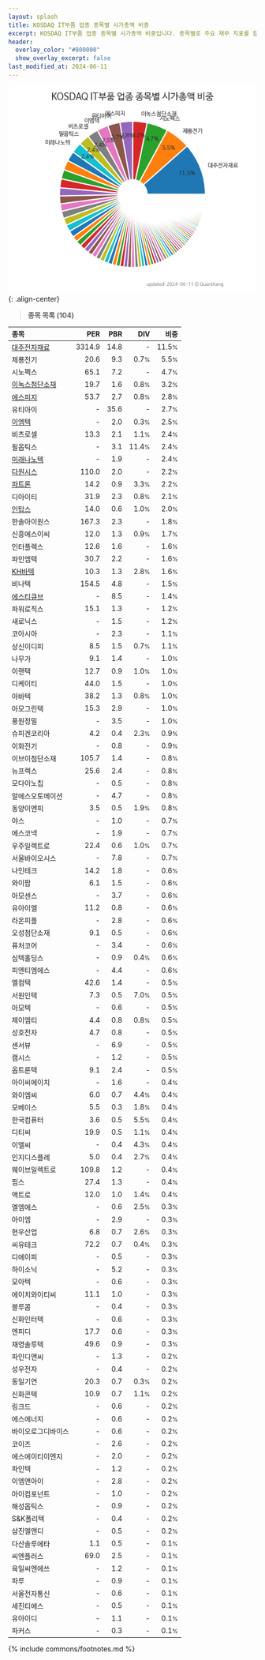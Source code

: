 ```yaml
---
layout: splash
title: KOSDAQ IT부품 업종 종목별 시가총액 비중
excerpt: KOSDAQ IT부품 업종 종목별 시가총액 비중입니다. 종목별로 주요 재무 지표를 함께 표시합니다.
header:
  overlay_color: "#800000"
  show_overlay_excerpt: false
last_modified_at: 2024-06-11
---
```



![KOSDAQ IT부품 업종 종목별 시가총액 비중](/stats/sector/images/kosdaq_업종_IT부품_종목.png){: .align-center}


> **종목 목록 (104)**<a id="list"></a>

| **종목** | **PER** | **PBR** | **DIV** | **비중** |
| :------- | ------: | ------: | ------: | -------: |
| [대주전자재료](/078600/) | 3314.9 | 14.8 | - | 11.5<small>%</small> |
| 제룡전기 | 20.6 | 9.3 | 0.7<small>%</small> | 5.5<small>%</small> |
| 시노펙스 | 65.1 | 7.2 | - | 4.7<small>%</small> |
| [이녹스첨단소재](/272290/) | 19.7 | 1.6 | 0.8<small>%</small> | 3.2<small>%</small> |
| [에스피지](/058610/) | 53.7 | 2.7 | 0.8<small>%</small> | 2.8<small>%</small> |
| 유티아이 | - | 35.6 | - | 2.7<small>%</small> |
| [이엠텍](/091120/) | - | 2.0 | 0.3<small>%</small> | 2.5<small>%</small> |
| 비츠로셀 | 13.3 | 2.1 | 1.1<small>%</small> | 2.4<small>%</small> |
| 필옵틱스 | - | 3.1 | 11.4<small>%</small> | 2.4<small>%</small> |
| [미래나노텍](/095500/) | - | 1.9 | - | 2.4<small>%</small> |
| [다원시스](/068240/) | 110.0 | 2.0 | - | 2.2<small>%</small> |
| [파트론](/091700/) | 14.2 | 0.9 | 3.3<small>%</small> | 2.2<small>%</small> |
| 디아이티 | 31.9 | 2.3 | 0.8<small>%</small> | 2.1<small>%</small> |
| [인탑스](/049070/) | 14.0 | 0.6 | 1.0<small>%</small> | 2.0<small>%</small> |
| 한솔아이원스 | 167.3 | 2.3 | - | 1.8<small>%</small> |
| 신흥에스이씨 | 12.0 | 1.3 | 0.9<small>%</small> | 1.7<small>%</small> |
| 인터플렉스 | 12.6 | 1.6 | - | 1.6<small>%</small> |
| 파인엠텍 | 30.7 | 2.2 | - | 1.6<small>%</small> |
| [KH바텍](/060720/) | 10.3 | 1.3 | 2.8<small>%</small> | 1.6<small>%</small> |
| 비나텍 | 154.5 | 4.8 | - | 1.5<small>%</small> |
| [에스티큐브](/052020/) | - | 8.5 | - | 1.4<small>%</small> |
| 파워로직스 | 15.1 | 1.3 | - | 1.2<small>%</small> |
| 새로닉스 | - | 1.5 | - | 1.2<small>%</small> |
| 코아시아 | - | 2.3 | - | 1.1<small>%</small> |
| 상신이디피 | 8.5 | 1.5 | 0.7<small>%</small> | 1.1<small>%</small> |
| 나무가 | 9.1 | 1.4 | - | 1.0<small>%</small> |
| 이랜텍 | 12.7 | 0.9 | 1.0<small>%</small> | 1.0<small>%</small> |
| 디케이티 | 44.0 | 1.5 | - | 1.0<small>%</small> |
| 아바텍 | 38.2 | 1.3 | 0.8<small>%</small> | 1.0<small>%</small> |
| 아모그린텍 | 15.3 | 2.9 | - | 1.0<small>%</small> |
| 풍원정밀 | - | 3.5 | - | 1.0<small>%</small> |
| 슈피겐코리아 | 4.2 | 0.4 | 2.3<small>%</small> | 0.9<small>%</small> |
| 이화전기 | - | 0.8 | - | 0.9<small>%</small> |
| 이브이첨단소재 | 105.7 | 1.4 | - | 0.8<small>%</small> |
| 뉴프렉스 | 25.6 | 2.4 | - | 0.8<small>%</small> |
| 모다이노칩 | - | 0.5 | - | 0.8<small>%</small> |
| 알에스오토메이션 | - | 4.7 | - | 0.8<small>%</small> |
| 동양이엔피 | 3.5 | 0.5 | 1.9<small>%</small> | 0.8<small>%</small> |
| 야스 | - | 1.0 | - | 0.7<small>%</small> |
| 에스코넥 | - | 1.9 | - | 0.7<small>%</small> |
| 우주일렉트로 | 22.4 | 0.6 | 1.0<small>%</small> | 0.7<small>%</small> |
| 서울바이오시스 | - | 7.8 | - | 0.7<small>%</small> |
| 나인테크 | 14.2 | 1.8 | - | 0.6<small>%</small> |
| 와이팜 | 6.1 | 1.5 | - | 0.6<small>%</small> |
| 아모센스 | - | 3.7 | - | 0.6<small>%</small> |
| 유아이엘 | 11.2 | 0.8 | - | 0.6<small>%</small> |
| 라온피플 | - | 2.8 | - | 0.6<small>%</small> |
| 오성첨단소재 | 9.1 | 0.5 | - | 0.6<small>%</small> |
| 퓨처코어 | - | 3.4 | - | 0.6<small>%</small> |
| 심텍홀딩스 | - | 0.9 | 0.4<small>%</small> | 0.6<small>%</small> |
| 피엔티엠에스 | - | 4.4 | - | 0.6<small>%</small> |
| 엘컴텍 | 42.6 | 1.4 | - | 0.5<small>%</small> |
| 서원인텍 | 7.3 | 0.5 | 7.0<small>%</small> | 0.5<small>%</small> |
| 아모텍 | - | 0.6 | - | 0.5<small>%</small> |
| 제이엠티 | 4.4 | 0.8 | 0.8<small>%</small> | 0.5<small>%</small> |
| 성호전자 | 4.7 | 0.8 | - | 0.5<small>%</small> |
| 센서뷰 | - | 6.9 | - | 0.5<small>%</small> |
| 캠시스 | - | 1.2 | - | 0.5<small>%</small> |
| 옵트론텍 | 9.1 | 2.4 | - | 0.5<small>%</small> |
| 아이씨에이치 | - | 1.6 | - | 0.4<small>%</small> |
| 와이엠씨 | 6.0 | 0.7 | 4.4<small>%</small> | 0.4<small>%</small> |
| 모베이스 | 5.5 | 0.3 | 1.8<small>%</small> | 0.4<small>%</small> |
| 한국컴퓨터 | 3.6 | 0.5 | 5.5<small>%</small> | 0.4<small>%</small> |
| 디티씨 | 19.9 | 0.5 | 1.1<small>%</small> | 0.4<small>%</small> |
| 이엘씨 | - | 0.4 | 4.3<small>%</small> | 0.4<small>%</small> |
| 인지디스플레 | 5.0 | 0.4 | 2.7<small>%</small> | 0.4<small>%</small> |
| 웨이브일렉트로 | 109.8 | 1.2 | - | 0.4<small>%</small> |
| 핌스 | 27.4 | 1.3 | - | 0.4<small>%</small> |
| 액트로 | 12.0 | 1.0 | 1.4<small>%</small> | 0.4<small>%</small> |
| 엘엠에스 | - | 0.6 | 2.5<small>%</small> | 0.3<small>%</small> |
| 아이엠 | - | 2.9 | - | 0.3<small>%</small> |
| 현우산업 | 6.8 | 0.7 | 2.6<small>%</small> | 0.3<small>%</small> |
| 씨유테크 | 72.2 | 0.7 | 0.4<small>%</small> | 0.3<small>%</small> |
| 디에이피 | - | 0.5 | - | 0.3<small>%</small> |
| 하이소닉 | - | 5.2 | - | 0.3<small>%</small> |
| 모아텍 | - | 0.6 | - | 0.3<small>%</small> |
| 에이치와이티씨 | 11.1 | 1.0 | - | 0.3<small>%</small> |
| 블루콤 | - | 0.4 | - | 0.3<small>%</small> |
| 신화인터텍 | - | 0.6 | - | 0.3<small>%</small> |
| 엔피디 | 17.7 | 0.6 | - | 0.3<small>%</small> |
| 재영솔루텍 | 49.6 | 0.9 | - | 0.3<small>%</small> |
| 파인디앤씨 | - | 1.3 | - | 0.2<small>%</small> |
| 성우전자 | - | 0.4 | - | 0.2<small>%</small> |
| 동일기연 | 20.3 | 0.7 | 0.3<small>%</small> | 0.2<small>%</small> |
| 신화콘텍 | 10.9 | 0.7 | 1.1<small>%</small> | 0.2<small>%</small> |
| 링크드 | - | 0.6 | - | 0.2<small>%</small> |
| 에스에너지 | - | 0.6 | - | 0.2<small>%</small> |
| 바이오로그디바이스 | - | 0.6 | - | 0.2<small>%</small> |
| 코이즈 | - | 2.6 | - | 0.2<small>%</small> |
| 에스에이티이엔지 | - | 2.0 | - | 0.2<small>%</small> |
| 파인텍 | - | 1.2 | - | 0.2<small>%</small> |
| 이엠앤아이 | - | 2.8 | - | 0.2<small>%</small> |
| 아이컴포넌트 | - | 1.0 | - | 0.2<small>%</small> |
| 해성옵틱스 | - | 0.9 | - | 0.2<small>%</small> |
| S&K폴리텍 | - | 0.4 | - | 0.2<small>%</small> |
| 삼진엘앤디 | - | 0.5 | - | 0.2<small>%</small> |
| 다산솔루에타 | 1.1 | 0.5 | - | 0.1<small>%</small> |
| 씨엔플러스 | 69.0 | 2.5 | - | 0.1<small>%</small> |
| 육일씨엔에쓰 | - | 1.2 | - | 0.1<small>%</small> |
| 파루 | - | 0.9 | - | 0.1<small>%</small> |
| 서울전자통신 | - | 0.6 | - | 0.1<small>%</small> |
| 세진티에스 | - | 0.5 | - | 0.1<small>%</small> |
| 유아이디 | - | 1.1 | - | 0.1<small>%</small> |
| 파커스 | - | 0.3 | - | 0.1<small>%</small> |

{% include commons/footnotes.md %}